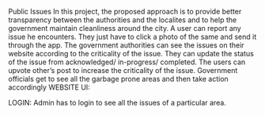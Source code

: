 Public Issues
In this project, the proposed approach is to provide better transparency between the authorities and the localites and to help the government maintain cleanliness around the city. A user can report any issue he encounters. They just have to click a photo of the same and send it through the app. The government authorities can see the issues on their website according to the criticality of the issue. They can update the status of the issue from acknowledged/ in-progress/ completed. The users can upvote other’s post to increase the criticality of the issue. Government officials get to see all the garbage prone areas and then take action accordingly
WEBSITE UI:

LOGIN:
Admin has to login to see all the issues of a particular area.

